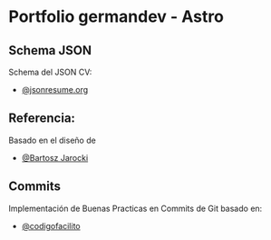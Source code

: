 # Portfolio germandev - Astro

## Schema JSON
Schema del JSON CV:
- [@jsonresume.org](https://jsonresume.org/schema/)

## Referencia:
Basado en el diseño de
- [@Bartosz Jarocki](https://github.com/BartoszJarocki/cv)

## Commits
Implementación de Buenas Practicas en Commits de Git basado en:
- [@codigofacilito](https://codigofacilito.com/articulos/41)
